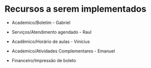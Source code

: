 # Recursos a serem implementados

- Academico/Boletim - Gabriel
- Serviços/Atendimento agendado - Raul
- Acadêmico/Horário de aulas - Vinícius
- Academico/Atividades Complementares - Emanuel


- Financeiro/Impressão de boleto
